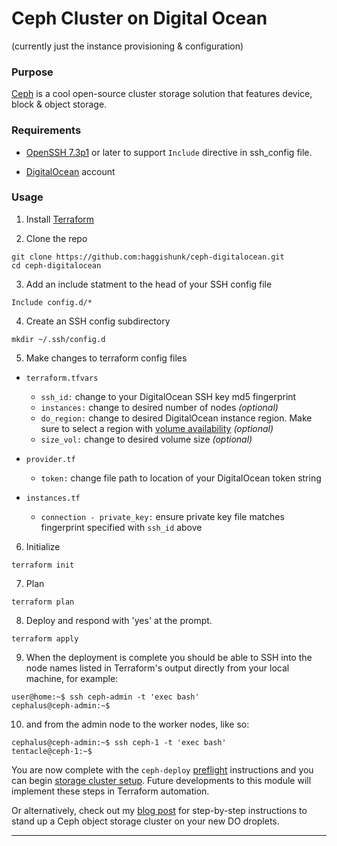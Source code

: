 # Ceph Cluster on Digital Ocean
(currently just the instance provisioning & configuration)

### Purpose

[Ceph][] is a cool open-source cluster storage solution that features device, block & object storage.

### Requirements

* [OpenSSH 7.3p1][] or later to support `Include` directive in ssh_config file.

* [DigitalOcean][] account

### Usage

1. Install [Terraform][]

2. Clone the repo
```
git clone https://github.com:haggishunk/ceph-digitalocean.git
cd ceph-digitalocean
```

3. Add an include statment to the head of your SSH config file
```
Include config.d/*
```

4. Create an SSH config subdirectory
```
mkdir ~/.ssh/config.d
```

5. Make changes to terraform config files

* `terraform.tfvars`
  * `ssh_id:` change to your DigitalOcean SSH key md5 fingerprint
  * `instances:` change to desired number of nodes _(optional)_
  * `do_region:` change to desired DigitalOcean instance region.  Make sure to select a region with [volume availability][] _(optional)_
  * `size_vol:` change to desired volume size _(optional)_

* `provider.tf`
  * `token:` change file path to location of your DigitalOcean token string

* `instances.tf`
  * `connection - private_key:` ensure private key file matches fingerprint specified with `ssh_id` above

6. Initialize
```
terraform init
```

7. Plan
```
terraform plan
```

8. Deploy and respond with 'yes' at the prompt.
```
terraform apply
```

9. When the deployment is complete you should be able to SSH into the node names listed in Terraform's output directly from your local machine, for example:
```
user@home:~$ ssh ceph-admin -t 'exec bash'
cephalus@ceph-admin:~$ 
```

10. and from the admin node to the worker nodes, like so:
```
cephalus@ceph-admin:~$ ssh ceph-1 -t 'exec bash'
tentacle@ceph-1:~$
```

You are now complete with the `ceph-deploy` [preflight][] instructions and you can begin [storage cluster setup][].  Future developments to this module will implement these steps in Terraform automation.

Or alternatively, check out my [blog post][] for step-by-step instructions to stand up a Ceph object storage cluster on your new DO droplets.

* * *

[ceph]:                         http://ceph.com
[openssh 7.3p1]:                https://www.openssh.com/txt/release-7.3
[digitalocean]:                 https://cloud.digitalocean.com
[preflight]:        http://docs.ceph.com/docs/master/start/quick-start-preflight/
[storage cluster setup]:        http://docs.ceph.com/docs/master/start/quick-ceph-deploy/#
[terraform]:                    https://www.terraform.io/downloads.html
[volume availability]:          https://www.digitalocean.com/community/tutorials/how-to-use-block-storage-on-digitalocean
[blog post]:                    http://blog.pantageo.us/ceph-storage-cluster-on-digital-ocean-using-terraform-part-3.html
